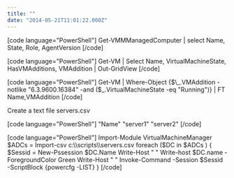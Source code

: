 ```yaml
---
title: ""
date: "2014-05-21T11:01:22.000Z"
---
```


\[code language="PowerShell"\] Get-VMMManagedComputer | select Name, State, Role, AgentVersion \[/code\]

\[code language="PowerShell"\] Get-VM | Select Name, VirtualMachineState, HasVMAdditions, VMAddition | Out-GridView \[/code\]

\[code language="PowerShell"\] Get-VM | Where-Object {$\_.VMAddition -notlike "6.3.9600.16384" -and ($\_.VirtualMachineState -eq "Running")} | FT Name,VMAddition \[/code\]

Create a text file servers.csv

\[code language="PowerShell"\] "Name" "server1" "server2" \[/code\]

\[code language="PowerShell"\] Import-Module VirtualMachineManager $ADCs = Import-csv c:\\scripts\\servers.csv foreach ($DC in $ADCs ) { $Sessid = New-Pssession $DC.Name Write-Host " " Write-host $DC.name -ForegroundColor Green Write-Host " " Invoke-Command -Session $Sessid -ScriptBlock {powercfg -LIST} } \[/code\]
